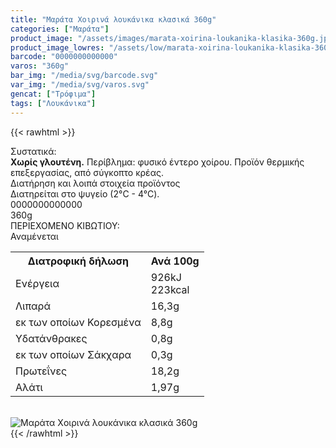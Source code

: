 ```yaml
---
title: "Μαράτα Xοιρινά λουκάνικα κλασικά 360g"
categories: ["Μαράτα"]
product_image: "/assets/images/marata-xoirina-loukanika-klasika-360g.jpg"
product_image_lowres: "/assets/low/marata-xoirina-loukanika-klasika-360g.jpg"
barcode: "0000000000000"
varos: "360g"
bar_img: "/media/svg/barcode.svg"
var_img: "/media/svg/varos.svg"
gencat: ["Τρόφιμα"]
tags: ["Λουκάνικα"]
---
```

{{< rawhtml >}}

<div class="sload372"><div class="product"><div id="sistatika">Συστατικά:</div><div class="alltext"><b>Χωρίς γλουτένη.</b> Περίβλημα: φυσικό έντερο χοίρου. Προϊόν θερμικής επεξεργασίας, από σύγκοπτο κρέας.</div><div id="loipa">Διατήρηση και λοιπά στοιχεία προϊόντος</div><div class="alltext">Διατηρείται στο ψυγείο (2°C - 4°C).</div><div id="barcode"><div id="barimage1"></div><span id="bartext">0000000000000</span></div><div id="varos"><div id="varosimage1"></div><span id="varostext">360g</span></div><div id="kivotio">ΠΕΡΙΕΧΟΜΕΝΟ ΚΙΒΩΤΙΟΥ:<br>Αναμένεται</div><div class="tabout"><table id="diatable"><tbody><tr><th>Διατροφική δήλωση</th><th>Ανά 100g</th></tr><tr><td class="texr2">Ενέργεια</td><td class="texr">926kJ<br>223kcal</td></tr><tr><td class="texr2">Λιπαρά</td><td class="texr">16,3g</td></tr><tr><td class="gray">εκ των οποίων Κορεσµένα</td><td class="gray2">8,8g</td></tr><tr><td class="texr2">Yδατάνθρακες</td><td class="texr">0,8g</td></tr><tr><td class="gray">εκ των οποίων Σάκχαρα</td><td class="gray2">0,3g</td></tr><tr><td class="texr2">Πρωτεΐνες</td><td class="texr">18,2g</td></tr><tr><td class="texr2">Αλάτι</td><td class="texr">1,97g</td></tr></tbody></table></div><br><div class="pimg"><img alt="Μαράτα Xοιρινά λουκάνικα κλασικά 360g" title="Μαράτα Xοιρινά λουκάνικα κλασικά 360g" src="/assets/images/marata-xoirina-loukanika-klasika-360g.jpg"></div></div></div>
{{< /rawhtml >}}


